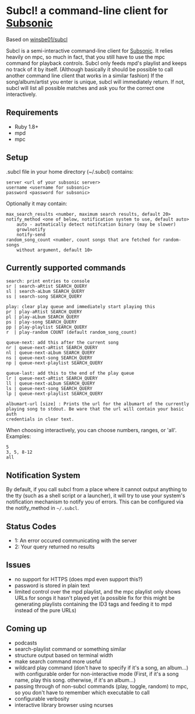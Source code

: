 Subcl! a command-line client for [Subsonic][sub]
==================================================
Based on [winsbe01/subcl][origin]

Subcl is a semi-interactive command-line client for [Subsonic][sub]. It relies
heavily on mpc, so much in fact, that you still have to use the mpc command for
playback controls. Subcl only feeds mpd's playlist and keeps no track of it by
itself. (Although basically it should be possible to call another command line
		client that works in a similar fashion) If the song/album/artist you enter
is unique, subcl will immediately return. If not, subcl will list all possible
matches and ask you for the correct one interactively.

Requirements
------------
- Ruby 1.8+
- mpd
- mpc

Setup
-----
.subcl file in your home directory (~/.subcl) contains:

	server <url of your subsonic server>
	username <username for subsonic>
	password <password for subsonic>

Optionally it may contain:

	max_search_results <number, maximum search results, default 20>
	notify_method <one of below, notification system to use, default auto>
		auto - autmatically detect notifcation binary (may be slower)
		growlnotify
		notify-send
	random_song_count <number, count songs that are fetched for random-songs
		without argument, default 10>

Currently supported commands
----------------------------
	search: print entries to console
	sr | search-aRtist SEARCH_QUERY
	sl | search-aLbum SEARCH_QUERY
	ss | search-song SEARCH_QUERY

	play: clear play queue and immediately start playing this
	pr | play-aRtist SEARCH_QUERY
	pl | play-aLbum SEARCH_QUERY
	ps | play-song SEARCH_QUERY
	pp | play-playlist SEARCH_QUERY
	r  | play-random COUNT (default random_song_count)

	queue-next: add this after the current song
	nr | queue-next-aRtist SEARCH_QUERY
	nl | queue-next-aLbum SEARCH_QUERY
	ns | queue-next-song SEARCH_QUERY
	np | queue-next-playlist SEARCH_QUERY

	queue-last: add this to the end of the play queue
	lr | queue-next-aRtist SEARCH_QUERY
	ll | queue-next-aLbum SEARCH_QUERY
	ls | queue-next-song SEARCH_QUERY
	lp | queue-next-playlist SEARCH_QUERY

	albumart-url [size] : Prints the url for the albumart of the currently
	playing song to stdout. Be ware that the url will contain your basic auth
	credentials in clear text.

When choosing interactively, you can choose numbers, ranges, or 'all'. Examples:

	5
	3, 5, 8-12
	all

Notification System
-------------------
By default, if you call subcl from a place where it cannot output anything to
the tty (such as a shell script or a launcher), it will try to use your
system's notification mechanism to notify you of errors. This can be configured
via the notify_method in `~/.subcl`.


Status Codes
------------
- 1: An error occured communicating with the server
- 2: Your query returned no results

Issues
------
- no support for HTTPS (does mpd even support this?)
- password is stored in plain text
- limited control over the mpd playlist, and the mpc playlist only shows URLs
	for songs it hasn't played yet (a possible fix for this might be generating
			playlists containing the ID3 tags and feeding it to mpd instead of the
			pure URLs)

Coming up
---------
- podcasts
- search-playlist command or something similar
- structure output based on terminal width
- make search command more useful
- wildcard play command (don't have to specify if it's a song, an album...)
	with configurable order for non-interactive mode (First, if it's a song name,
			play this song. otherwise, if it's an album...)
- passing through of non-subcl commands (play, toggle, random) to mpc, so you
	don't have to remember which executable to call
- configurable verbosity
- interactive library browser using ncurses

[sub]: http://subsonic.org
[origin]: https://github.com/winsbe01/subcl

